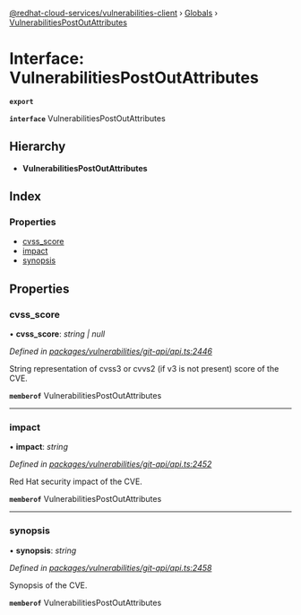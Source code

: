 [@redhat-cloud-services/vulnerabilities-client](../README.md) › [Globals](../globals.md) › [VulnerabilitiesPostOutAttributes](vulnerabilitiespostoutattributes.md)

# Interface: VulnerabilitiesPostOutAttributes

**`export`** 

**`interface`** VulnerabilitiesPostOutAttributes

## Hierarchy

* **VulnerabilitiesPostOutAttributes**

## Index

### Properties

* [cvss_score](vulnerabilitiespostoutattributes.md#cvss_score)
* [impact](vulnerabilitiespostoutattributes.md#impact)
* [synopsis](vulnerabilitiespostoutattributes.md#synopsis)

## Properties

###  cvss_score

• **cvss_score**: *string | null*

*Defined in [packages/vulnerabilities/git-api/api.ts:2446](https://github.com/RedHatInsights/javascript-clients/blob/master/packages/vulnerabilities/git-api/api.ts#L2446)*

String representation of cvss3 or cvvs2 (if v3 is not present) score of the CVE.

**`memberof`** VulnerabilitiesPostOutAttributes

___

###  impact

• **impact**: *string*

*Defined in [packages/vulnerabilities/git-api/api.ts:2452](https://github.com/RedHatInsights/javascript-clients/blob/master/packages/vulnerabilities/git-api/api.ts#L2452)*

Red Hat security impact of the CVE.

**`memberof`** VulnerabilitiesPostOutAttributes

___

###  synopsis

• **synopsis**: *string*

*Defined in [packages/vulnerabilities/git-api/api.ts:2458](https://github.com/RedHatInsights/javascript-clients/blob/master/packages/vulnerabilities/git-api/api.ts#L2458)*

Synopsis of the CVE.

**`memberof`** VulnerabilitiesPostOutAttributes
